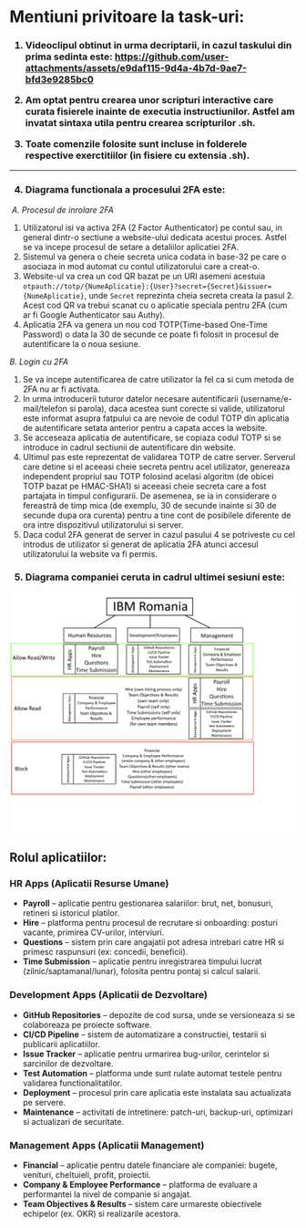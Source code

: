 <h1>Mentiuni privitoare la task-uri:</h1>
<h3>
  
1) Videoclipul obtinut in urma decriptarii, in cazul taskului din prima sedinta este:
https://github.com/user-attachments/assets/e9daf115-9d4a-4b7d-9ae7-bfd3e9285bc0

2) Am optat pentru crearea unor scripturi interactive care curata fisierele inainte de executia instructiunilor. Astfel am invatat sintaxa utila pentru crearea scripturilor .sh. 

3) Toate comenzile folosite sunt incluse in folderele respective exerctitiilor (in fisiere cu extensia .sh).
</h3>

-----------------------------------------------------------------------------------------------------

<h3>
  
4) Diagrama functionala a procesului 2FA este:
</h3>

![]()
<i>A. Procesul de inrolare 2FA</i>
  1. Utilizatorul isi va activa 2FA (2 Factor Authenticator) pe contul sau, in general dintr-o sectiune a website-ului dedicata acestui proces. Astfel se va incepe procesul de setare a detaliilor aplicatiei 2FA.
  2. Sistemul va genera o cheie secreta unica codata in base-32 pe care o asociaza in mod automat cu contul utilizatorului care a creat-o.
  3. Website-ul va crea un cod QR bazat pe un URI asemeni acestuia <code>otpauth://totp/{NumeAplicatie}:{User}?secret={Secret}&issuer={NumeAplicatie}</code>, unde <code>Secret</code> reprezinta cheia secreta creata la pasul 2. Acest cod QR va trebui scanat cu o aplicatie speciala pentru 2FA (cum ar fi Google Authenticator sau Authy).
  4. Aplicatia 2FA va genera un nou cod TOTP(Time-based One-Time Password) o data la 30 de secunde ce poate fi folosit in procesul de autentificare la o noua sesiune.

<i>B. Login cu 2FA</i>
  1. Se va incepe autentificarea de catre utilizator la fel ca si cum metoda de 2FA nu ar fi activata.
  2. In urma introducerii tuturor datelor necesare autentificarii (username/e-mail/telefon si parola), daca acestea sunt corecte si valide, utilizatorul este informat asupra fatpului ca are nevoie de codul TOTP din aplicatia de autentificare setata anterior pentru a capata acces la website.
  3. Se acceseaza aplicatia de autentificare, se copiaza codul TOTP si se introduce in cadrul sectiunii de autentificare din website.
  4. Ultimul pas este reprezentat de validarea TOTP de catre server. Serverul care detine si el aceeasi cheie secreta pentru acel utilizator, genereaza independent propriul sau TOTP folosind acelasi algoritm (de obicei TOTP bazat pe HMAC-SHA1) si aceeasi cheie secreta care a fost partajata in timpul configurarii. De asemenea, se ia in considerare o fereastră de timp mica (de exemplu, 30 de secunde inainte si 30 de secunde dupa ora curenta) pentru a tine cont de posibilele diferente de ora intre dispozitivul utilizatorului si server.
  5. Daca codul 2FA generat de server in cazul pasului 4 se potriveste cu cel introdus de utilizator si generat de aplicatia 2FA atunci accesul utilizatorului la website va fi permis.

<h3>
  
5) Diagrama companiei ceruta in cadrul ultimei sesiuni este:
</h3>

![](Exercise2_3/solution.png)

<h2>Rolul aplicatiilor:</h2>
<h3>HR Apps (Aplicatii Resurse Umane)</h3>
<ul>
  <li><b>Payroll</b> – aplicatie pentru gestionarea salariilor: brut, net, bonusuri, retineri si istoricul platilor.</li>
  <li><b>Hire</b> – platforma pentru procesul de recrutare si onboarding: posturi vacante, primirea CV-urilor, interviuri.</li>
  <li><b>Questions</b> – sistem prin care angajatii pot adresa intrebari catre HR si primesc raspunsuri (ex: concedii, beneficii).</li>
  <li><b>Time Submission</b> – aplicatie pentru inregistrarea timpului lucrat (zilnic/saptamanal/lunar), folosita pentru pontaj si calcul salarii.</li>
</ul>

<h3>Development Apps (Aplicatii de Dezvoltare)</h3>
<ul>
  <li><b>GitHub Repositories</b> – depozite de cod sursa, unde se versioneaza si se colaboreaza pe proiecte software.</li>
  <li><b>CI/CD Pipeline</b> – sistem de automatizare a constructiei, testarii si publicarii aplicatiilor.</li>
  <li><b>Issue Tracker</b> – aplicatie pentru urmarirea bug-urilor, cerintelor si sarcinilor de dezvoltare.</li>
  <li><b>Test Automation</b> – platforma unde sunt rulate automat testele pentru validarea functionalitatilor.</li>
  <li><b>Deployment</b> – procesul prin care aplicatia este instalata sau actualizata pe servere.</li>
  <li><b>Maintenance</b> – activitati de intretinere: patch-uri, backup-uri, optimizari si actualizari de securitate.</li>
</ul>

<h3>Management Apps (Aplicatii Management)</h3>
<ul>
  <li><b>Financial</b> – aplicatie pentru datele financiare ale companiei: bugete, venituri, cheltuieli, profit, proiectii.</li>
  <li><b>Company & Employee Performance</b> – platforma de evaluare a performantei la nivel de companie si angajat.</li>
  <li><b>Team Objectives & Results</b> – sistem care urmareste obiectivele echipelor (ex. OKR) si realizarile acestora.</li>
</ul>
